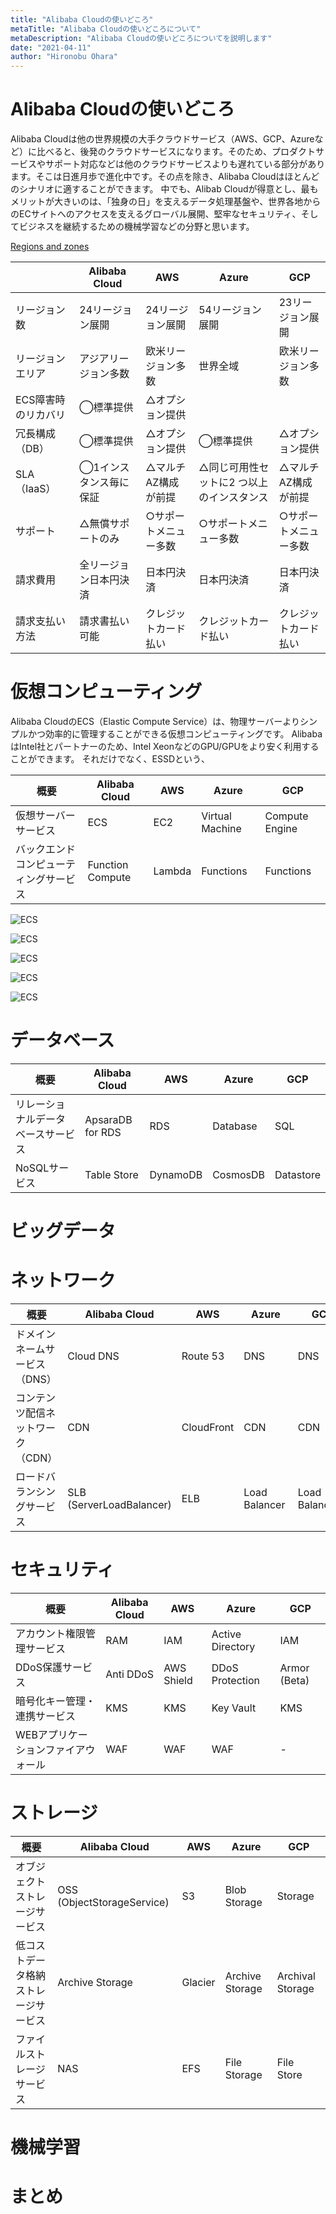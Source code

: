 ```yaml
---
title: "Alibaba Cloudの使いどころ"
metaTitle: "Alibaba Cloudの使いどころについて"
metaDescription: "Alibaba Cloudの使いどころについてを説明します"
date: "2021-04-11"
author: "Hironobu Ohara"
---
```


# Alibaba Cloudの使いどころ

Alibaba Cloudは他の世界規模の大手クラウドサービス（AWS、GCP、Azureなど）に比べると、後発のクラウドサービスになります。そのため、プロダクトサービスやサポート対応などは他のクラウドサービスよりも遅れている部分があります。そこは日進月歩で進化中です。その点を除き、Alibaba Cloudはほとんどのシナリオに適することができます。
中でも、Alibab Cloudが得意とし、最もメリットが大きいのは、「独身の日」を支えるデータ処理基盤や、世界各地からのECサイトへのアクセスを支えるグローバル展開、堅牢なセキュリティ、そしてビジネスを継続するための機械学習などの分野と思います。

[Regions and zones](https://www.alibabacloud.com/help/doc-detail/40654.htm)

||Alibaba Cloud|AWS|Azure| GCP|
|---|---|---|---|---|
|リージョン数|24リージョン展開|24リージョン展開|54リージョン展開|23リージョン展開|
|リージョンエリア|アジアリージョン多数|欧米リージョン多数|世界全域|欧米リージョン多数|
|ECS障害時のリカバリ|◯標準提供|△オプション提供|||
|冗長構成（DB）|◯標準提供|△オプション提供|◯標準提供|△オプション提供|
|SLA（IaaS）|◯1インスタンス毎に保証|△マルチAZ構成が前提|△同じ可用性セットに2 つ以上のインスタンス|△マルチAZ構成が前提|
|サポート|△無償サポートのみ|○サポートメニュー多数|○サポートメニュー多数|○サポートメニュー多数|
|請求費用|全リージョン日本円決済|日本円決済|日本円決済|日本円決済|
|請求支払い方法|請求書払い可能|クレジットカード払い|クレジットカード払い|クレジットカード払い|



# 仮想コンピューティング
Alibaba CloudのECS（Elastic Compute Service）は、物理サーバーよりシンプルかつ効率的に管理することができる仮想コンピューティングです。
AlibabaはIntel社とパートナーのため、Intel XeonなどのGPU/GPUをより安く利用することができます。
それだけでなく、ESSDという、

|概要|Alibaba Cloud|AWS|Azure| GCP|
|---|---|---|---|---|
|仮想サーバーサービス|ECS|EC2|Virtual Machine|Compute Engine|
|バックエンドコンピューティングサービス|Function Compute|Lambda|Functions|Functions|

![ECS](https://raw.githubusercontent.com/ohiro18/technical.site/master/content/introduction/images/5.2.1.PNG "ECS")

![ECS](https://raw.githubusercontent.com/ohiro18/technical.site/master/content/introduction/images/5.2.2.PNG "ECS")

![ECS](https://raw.githubusercontent.com/ohiro18/technical.site/master/content/introduction/images/5.2.3.PNG "ECS")

![ECS](https://raw.githubusercontent.com/ohiro18/technical.site/master/content/introduction/images/5.2.4.PNG "ECS")

![ECS](https://raw.githubusercontent.com/ohiro18/technical.site/master/content/introduction/images/5.2.5.PNG "ECS")



# データベース
|概要|Alibaba Cloud|AWS|Azure| GCP|
|---|---|---|---|---|
|リレーショナルデータベースサービス|ApsaraDB for RDS|RDS|Database|SQL|
|NoSQLサービス|Table Store|DynamoDB|CosmosDB|Datastore|



# ビッグデータ




# ネットワーク
|概要|Alibaba Cloud|AWS|Azure| GCP|
|---|---|---|---|---|
|ドメインネームサービス（DNS）|Cloud DNS|Route 53|DNS|DNS|
|コンテンツ配信ネットワーク（CDN）|CDN|CloudFront|CDN|CDN|
|ロードバランシングサービス|SLB (ServerLoadBalancer)|ELB|Load Balancer |Load Balancing |



# セキュリティ
|概要|Alibaba Cloud|AWS|Azure| GCP|
|---|---|---|---|---|
|アカウント権限管理サービス|RAM|IAM|Active Directory |IAM|
|DDoS保護サービス|Anti DDoS|AWS Shield|DDoS Protection|Armor (Beta)|
|暗号化キー管理・連携サービス|KMS|KMS|Key Vault|KMS|
|WEBアプリケーションファイアウォール|WAF|WAF|WAF|-|


# ストレージ
|概要|Alibaba Cloud|AWS|Azure| GCP|
|---|---|---|---|---|
|オブジェクトストレージサービス|OSS (ObjectStorageService)|S3|Blob Storage|Storage|
|低コストデータ格納ストレージサービス|Archive Storage|Glacier|Archive Storage|Archival Storage|
|ファイルストレージサービス|NAS |EFS|File Storage|File Store|


# 機械学習


# まとめ

